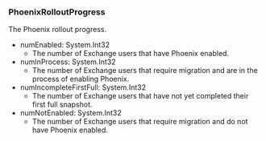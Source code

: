 ### PhoenixRolloutProgress
The Phoenix rollout progress.

- numEnabled: System.Int32
  - The number of Exchange users that have Phoenix enabled.
- numInProcess: System.Int32
  - The number of Exchange users that require migration and are in the process of enabling Phoenix.
- numIncompleteFirstFull: System.Int32
  - The number of Exchange users that have not yet completed their first full snapshot.
- numNotEnabled: System.Int32
  - The number of Exchange users that require migration and do not have Phoenix enabled.
